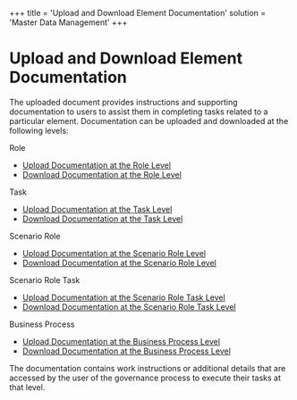+++
title = 'Upload and Download Element Documentation'
solution = 'Master Data Management'
+++

# Upload and Download Element Documentation

The uploaded document provides instructions and supporting documentation
to users to assist them in completing tasks related to a particular
element. Documentation can be uploaded and downloaded at the following
levels:

Role

  - [Upload Documentation at the Role
    Level](Upload_Documentation_at_the_Role_Level)
  - [Download Documentation at the Role
    Level](Download_Documentation_at_the_Role_Level)

Task

  - [Upload Documentation at the Task
    Level](Upload_Documentation_at_the_Task_Level)
  - [Download Documentation at the Task
    Level](Download_Documentation_at_the_Task_Level)

Scenario Role

  - [Upload Documentation at the Scenario Role
    Level](Upload_Documentation_at_the_Scenario_Role_Level)
  - [Download Documentation at the Scenario Role
    Level](Download_Documentation_at_the_Scenario_Role_Level)

Scenario Role Task

  - [Upload Documentation at the Scenario Role Task
    Level](Upload_Documentation_at_the_Scenario_Role_Task_Level)
  - [Download Documentation at the Scenario Role Task
    Level](Download_Documentation_at_the_Scenario_Role_Task_Level)

Business Process

  - [Upload Documentation at the Business Process
    Level](Upload_Documentation_at_the_Business_Process_Level)
  - [Download Documentation at the Business Process
    Level](Download_Documentation_at_the_Business_Process_Level)

The documentation contains work instructions or additional details that
are accessed by the user of the governance process to execute their
tasks at that level.

